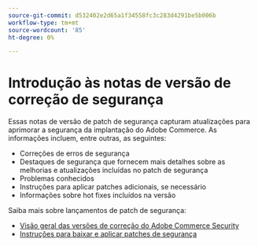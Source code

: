 ```yaml
---
source-git-commit: d532402e2d65a1f34558fc3c283d4291be5b006b
workflow-type: tm+mt
source-wordcount: '85'
ht-degree: 0%

---
```

# Introdução às notas de versão de correção de segurança

Essas notas de versão de patch de segurança capturam atualizações para aprimorar a segurança da implantação do Adobe Commerce. As informações incluem, entre outras, as seguintes:

* Correções de erros de segurança
* Destaques de segurança que fornecem mais detalhes sobre as melhorias e atualizações incluídas no patch de segurança
* Problemas conhecidos
* Instruções para aplicar patches adicionais, se necessário
* Informações sobre hot fixes incluídos na versão

Saiba mais sobre lançamentos de patch de segurança:

* [Visão geral das versões de correção do Adobe Commerce Security](/help/release/release-notes/security/overview.md#about-adobe-commerce-security-patch-releases)
* [Instruções para baixar e aplicar patches de segurança](/help/installation/composer.md)
